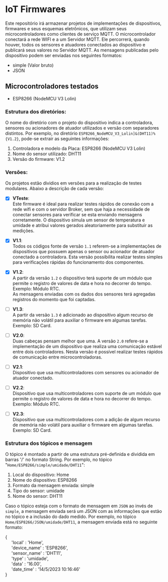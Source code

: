 # IoT Firmwares
Este repositório irá armazenar projetos de implementações de dispositivos, firmwares e seus esquemas eletrônicos, que utilizam seus microcontroladores como clientes de serviço MQTT.
O microcontrolador conectará a rede WIFI e a um Servidor MQTT. Ele percorrerá, quando houver, todos os sensores e atuadores conectados ao dispositivo e publicará seus valores no Servidor MQTT.
As mensagens publicadas pelo dispositivo podem ser enviadas nos seguintes formatos:
* simple (Valor bruto)
* JSON

## Microcontroladores testados
* ESP8266 (NodeMCU V3 Lolin)

### Estrutura dos diretórios:
O nome do diretório com o projeto do dispositivo indica a controladora, sensores ou acionadores de atuador utilizados e versão com separadores distintos. Por exemplo, no diretório ```ESP8266_NodeMCU_V3_Lolin]&(DHT11)%{V1.2}```, pode-se extrair as seguintes informações:
1. Controladora e modelo da Placa: ESP8266 (NodeMCU V3 Lolin)
2. Nome do sensor utilizado: DHT11
3. Versão do firmware: V1.2

### Versões: 
Os projetos estão dividios em versões para a realização de testes modulares. Abaixo a descrição de cada versão:  
- [x] **VTeste**:  
Este firmware é ideal para realizar testes rápidos de conexão com a rede wifi e com o servidor Broker, sem que haja a necessidade de conectar sensores para verificar se esta enviando mensagens corretamente.
O dispositivo simula um sensor de temperatura e umidade e atribui valores gerados aleatoriamente para substituir as medições.  
- [x] **V1.1**:  
Todos os códigos fonte de versão ```1.1``` referem-se a implementações de dispositivos que possuem apenas o sensor ou acionador de atuador conectado a controladora.
Esta versão possibilita realizar testes simples para verificações rápidas do funcionamento dos componentes.  
- [x] **V1.2**:  
A partir da versão ```1.2``` o dispositivo terá suporte de um módulo que permite o registro de valores de data e hora no decorrer do tempo. Exemplo: Módulo RTC.  
As mensagens enviadas com os dados dos sensores terá agregadas registros do momento que foi captadas.  
- [ ] **V1.3**:  
A partir da versão ```1.3``` é adicionado ao dispositivo algum recurso de memória não volátil para auxiliar o firmware em algumas tarefas. Exemplo: SD Card.  
- [ ] **V2.0**:  
Duas cabeças pensam melhor que uma. A versão ```2.0``` refere-se a implementação de um dispositivo que realiza uma comunicação estável entre dois controladores. 
Nesta versão é possível realizar testes rápidos de comunicação entre microcontroladoras.  
- [ ] **V2.1**:  
Dispositivo que usa multicontroladores com sensores ou acionador de atuador conectado.  
- [ ] **V2.2**:  
Dispositivo que usa multicontroladores com suporte de um módulo que permite o registro de valores de data e hora no decorrer do tempo. Exemplo: Módulo RTC.  
- [ ] **V2.3**:  
Dispositivo que usa multicontroladores com a adição de algum recurso de memória não volátil para auxiliar o firmware em algumas tarefas. Exemplo: SD Card.  

	
### Estrutura dos tópicos e mensagem
O tópico é montado a partir de uma estrutura pré-definida e dividida em barras '/' no formato String. Por exemplo, no tópico "```Home/ESP8266/simple/umidade/DHT11```":
1. Local do dispositivo: Home
2. Nome do dispositivo: ESP8266
3. Formato da mensagem enviada: simple
4. Tipo do sensor: umidade
5. Nome do sensor: DHT11

Caso o tópico esteja com o formato de mensagem em ```JSON``` ao invés de ```simple```, a mensagem enviada será um JSON com as informações que estão no tópico e a inclusão do dado medido. 
Por exemplo, no tópico ```Home/ESP8266/JSON/umidade/DHT11```, a mensagem enviada está no seguinte formato:  
  
{  
&nbsp;&nbsp;&nbsp;&nbsp; 'local' : 'Home',  
&nbsp;&nbsp;&nbsp;&nbsp; 'device_name' : 'ESP8266',  
&nbsp;&nbsp;&nbsp;&nbsp; 'sensor_name' : 'DHT11',  
&nbsp;&nbsp;&nbsp;&nbsp; 'type' : 'umidade',  
&nbsp;&nbsp;&nbsp;&nbsp; 'data' : '16.00',  
&nbsp;&nbsp;&nbsp;&nbsp; 'date_time' : '14/5/2023 10:16:46'  
}  


